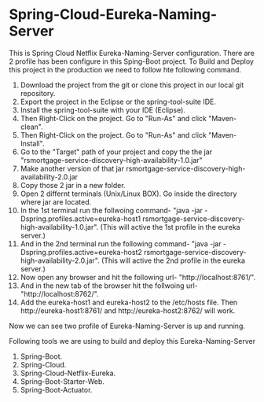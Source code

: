 # Spring-Cloud-Eureka-Naming-Server

This is Spring Cloud Netflix Eureka-Naming-Server configuration. There are 2 profile has been configure in this Sping-Boot project. To Build and Deploy this project in the production we need to follow hte following command.

1) Download the project from the git or clone this project in our local git repository.
2) Export the project in the Eclipse or the spring-tool-suite IDE.
3) Install the spring-tool-suite with your IDE (Eclipse).
4) Then Right-Click on the project. Go to "Run-As" and click "Maven-clean".
5) Then Right-Click on the project. Go to "Run-As" and click "Maven-Install".
6) Go to the "Target" path of your project and copy the the jar "rsmortgage-service-discovery-high-availability-1.0.jar"
7) Make another version of that jar rsmortgage-service-discovery-high-availability-2.0.jar
8) Copy those 2 jar in a new folder. 
9) Open 2 differnt terminals (Unix/Linux BOX). Go inside the directory where jar are located. 
10) In the 1st terminal run the follwoing command- "java -jar -Dspring.profiles.active=eureka-host1 rsmortgage-service-discovery-high-availability-1.0.jar". (This will active the 1st profile in the eureka server.)
11) And in the 2nd terminal run the following command- "java -jar -Dspring.profiles.active=eureka-host2 rsmortgage-service-discovery-high-availability-2.0.jar". (This will active the 2nd profile in the eureka server.)
12) Now open any browser and hit the following url- "http://localhost:8761/". 
13) And in the new tab of the browser hit the follwoing url- "http://localhost:8762/".
14) Add the eureka-host1 and eureka-host2 to the /etc/hosts file. Then http://eureka-host1:8761/ and http://eureka-host2:8762/
will work.

Now we can see two profile of Eureka-Naming-Server is up and running. 

Following tools we are using to build and deploy this Eureka-Naming-Server
1) Spring-Boot.
2) Spring-Cloud.
3) Spring-Cloud-Netflix-Eureka.
4) Spring-Boot-Starter-Web.
5) Spring-Boot-Actuator.
